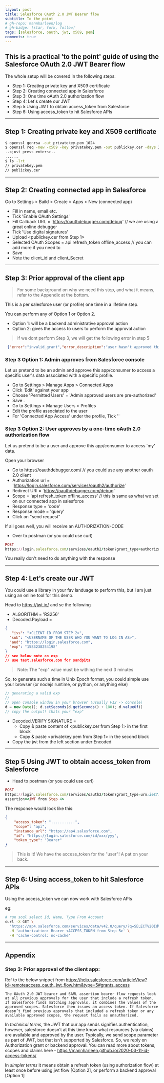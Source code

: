 ```yaml
---
layout: post
title: Salesforce OAuth 2.0 JWT Bearer flow
subtitle: To the point
# gh-repo: mannharleen/log
# gh-badge: [star, fork, follow]
tags: [salesforce, oauth, jwt, x509, pem]
comments: true
---
```


## This is a practical 'to the point' guide of using the Salesforce OAuth 2.0 JWT Bearer flow

The whole setup will be covered in the following steps:
- Step 1: Creating private key and X509 certificate
- Step 2: Creating connected app in Salesforce
- Step 3: One time oAuth 2.0 authorization flow
- Step 4: Let's create our JWT
- Step 5 Using JWT to obtain access_token from Salesforce
- Step 6: Using access_token to hit Salesforce APIs

---
## Step 1: Creating private key and X509 certificate

```bash
$ openssl genrsa -out privatekey.pem 1024
$ openssl req -new -x509 -key privatekey.pem -out publickey.cer -days 3650
..<just press enters>..
......
$ ls -lrt
// privatekey.pem
// publickey.cer
```
---
## Step 2: Creating connected app in Salesforce
Go to Settings > Build > Create > Apps > New (connected app)
- Fill in name, email etc.
- Tick 'Enable OAuth Settings'
- Fill Callback URL = 'https://oauthdebugger.com/debug' // we are using a great online debugger
- Tick 'Use digital signatures'
- Upload <publickey.cer from Step 1>
- Selected OAuth Scopes = api refresh_token offline_access // you can add more if you need to
- Save
- Note the client_id and client_Secret
---

## Step 3: Prior approval of the client app
> For some background on why we need this step, and what it means, refer to the Appendix at the bottom.

This is a per salesforce user (or profile) one time in a lifetime step.

You can perform any of Option 1 or Option 2. 
- Option 1: will be a backend administrative approval action
- Option 2: gives the access to users to perform the approval action

> If we dont perform Step 3, we will get the following error in step 5
```json
 {"error":"invalid_grant","error_description":"user hasn't approved this consumer"}
```

### Step 3 Option 1: Admin approves from Salesforce console
Let us pretend to be an admin and approve this app/consumer to access a specific user's data associated with a specific profile.

- Go to Settings > Manage Apps > Connected Apps
- Click 'Edit' against your app
- Choose 'Permitted Users' = 'Admin approved users are pre-authorized' 
- Save
.
- Go to Settings > Manage Users > Profiles
- Edit the profile associated to the user
- For 'Connected App Access' under the profile, Tick '<your specific connected app>'

### Step 3 Option 2: User approves by a one-time oAuth 2.0 authorization flow
Let us pretend to be a user and approve this app/consumer to access 'my' data.

Open your browser
- Go to https://oauthdebugger.com/ // you could use any another oauth 2.0 client
- Authorization url = 'https://login.salesforce.com/services/oauth2/authorize'
- Redirect URI = 'https://oauthdebugger.com/debug'
- Scope = 'api refresh_token offline_access' // this is same as what we set on our connected app in salesforce
- Response type = 'code'
- Response mode = 'query'
- Click on "send request"

If all goes well, you will receive an AUTHORIZATION-CODE

- Over to postman (or you could use curl)
```ruby
POST 
https://login.salesforce.com/services/oauth2/token?grant_type=authorization_code&code=<PASTE AUTHORIZATION-CODE HERE>&client_id=<CLIENT_ID FROM STEP 2>&client_secret=<CLIENT_SECRET FROM STEP 2>&redirect_uri=https://oauthdebugger.com/debug
```

You really don't need to do anything with the response

---

## Step 4: Let's create our JWT
You could use a library in your fav landuage to perform this, but I am just using an online tool for this demo.

Head to https://jwt.io/ and se the following
- ALGORITHM = 'RS256'
- Decoded.Payload = 
```json
{
   "iss": "<CLIENT_ID FROM STEP 2>",
  "sub": "<USERNAME OF THE USER WHO YOU WANT TO LOG IN AS>",
  "aud": "https://login.salesforce.com", 
  "exp": "1583238254198"
}
// see below note on exp
// use test.salesforce.com for sandpits
```
> Note: The "exp" value must be withing the next 3 minutes

So, to generate such a time in Unix Epoch format, you could simple use your browser (or nodejs runtime, or python, or anything else)
```js
// generating a valid exp
//
// open console window in your browser (usually F12 -> console)
d = new Date(); d.setSeconds(d.getSeconds() + 180); d.valueOf()
// copy the output! thats your "exp"
```

- Decoded.VERIFY SIGNATURE = 
    - Copy & paste content of <publickey.cer from Step 1> in the first block
    - Copy & paste <privatekey.pem from Step 1> in the second block
- Copy the jwt from the left section under Encoded

---
## Step 5 Using JWT to obtain access_token from Salesforce

- Head to postman (or you could use curl)
```ruby
POST
https://login.salesforce.com/services/oauth2/token?grant_type=urn:ietf:params:oauth:grant-type:jwt-bearer&
assertion=<JWT from Step 4>
```

The response would look like this:
```json
{
    "access_token": "...........",
    "scope": "api",
    "instance_url": "https://ap4.salesforce.com",
    "id": "https://login.salesforce.com/id/xxx/yyy",
    "token_type": "Bearer"
}
```

> This is it! We have the access_token for the "user"! A pat on your back.

---

## Step 6: Using access_token to hit Salesforce APIs
Using the access_token we can now work with Salesforce APIs

eg:
```sh
# run soql select Id, Name, Type From Account
curl -X GET \
  'https://ap4.salesforce.com/services/data/v42.0/query/?q=SELECT%20Id%2CName%2CType%20FROM%20Account' \
  -H 'authorization: Bearer <ACCESS_TOKEN from Step 5>' \
  -H 'cache-control: no-cache'
```

---

## Appendix

### Step 3: Prior approval of the client app:  
Ref to the below snippet from https://help.salesforce.com/articleView?id=remoteaccess_oauth_jwt_flow.htm&type=5#grants_access
```
The OAuth 2.0 JWT bearer and SAML assertion bearer flow requests look at all previous approvals for the user that include a refresh token. If Salesforce finds matching approvals, it combines the values of the approved scopes. Salesforce then issues an access token. If Salesforce doesn’t find previous approvals that included a refresh token or any available approved scopes, the request fails as unauthorized.
```

In *technical terms*, the JWT that our app sends signifies authentication, however, salesforce doesn't at this time know what resources (via claims) are available and approved by the user. Typically, we send scope parameter as part of JWT, but that isn't supported by Salesforce. So, we reply on Authorization grant or backend approval. You can read more about tokens, scopes and claims here - https://mannharleen.github.io/2020-03-11-id-access-tokens/

In *simpler terms* it means obtain a refresh token (using authorization flow) at least once before using jwt flow [Option 2], or perform a backend approval [Option 1]
